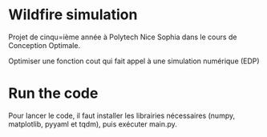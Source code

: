 # Wildfire simulation

Projet de cinqu=ième année à Polytech Nice Sophia dans le cours de Conception Optimale.

Optimiser une fonction cout qui fait appel à une simulation numérique (EDP)

# Run the code

Pour lancer le code, il faut installer les librairies nécessaires (numpy, matplotlib, pyyaml et tqdm), puis exécuter main.py.